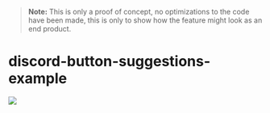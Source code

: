 > **Note:** This is only a proof of concept, no optimizations to the code have been made, this is only to show how the feature might look as an end product.

# discord-button-suggestions-example

![](https://i.imgur.com/aqf4xNh.gif)
